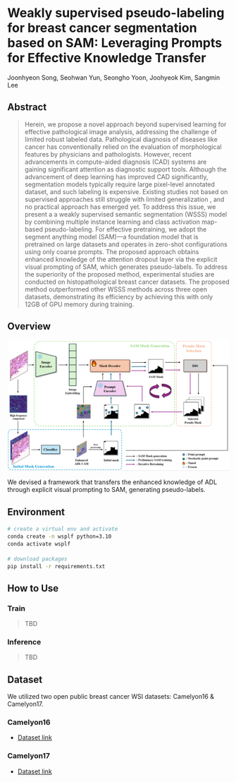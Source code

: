 # Weakly supervised pseudo-labeling for breast cancer segmentation based on SAM: Leveraging Prompts for Effective Knowledge Transfer

Joonhyeon Song, Seohwan Yun, Seongho Yoon, Joohyeok Kim, Sangmin Lee

## Abstract 

> Herein, we propose a novel approach beyond supervised learning for effective pathological image analysis, addressing the challenge of limited robust labeled data. Pathological diagnosis of diseases like cancer has conventionally relied on the evaluation of morphological features by physicians and pathologists. However, recent advancements in compute-aided diagnosis (CAD) systems are gaining significant attention as diagnostic support tools. Although the advancement of deep learning has improved CAD significantly, segmentation models typically require large pixel-level annotated dataset, and such labeling is expensive. Existing studies not based on supervised approaches still struggle with limited generalization , and no practical approach has emerged yet.  To address this issue, we present a a weakly supervised semantic segmentation (WSSS) model by combining multiple instance learning and class activation map-based pseudo-labeling. For effective pretraining, we adopt the segment anything model (SAM)—a foundation model that is pretrained on large datasets and operates in zero-shot configurations using only coarse prompts. The proposed approach obtains enhanced knowledge of the attention dropout layer via the explicit visual prompting of SAM, which generates pseudo-labels.  To address the superiority of the proposed method, experimental studies are conducted on histopathological breast cancer datasets. The proposed method outperformed other WSSS methods across three open datasets, demonstrating its efficiency by achieving this with only 12GB of GPU memory during training.

## Overview
 
![](./asset/figure1.png)

We devised a framework that transfers the enhanced knowledge of ADL through explicit visual prompting to SAM, generating pseudo-labels.

## Environment

```bash 
# create a virtual env and activate
conda create -n wsplf python=3.10
conda activate wsplf 

# download packages
pip install -r requirements.txt 
```

## How to Use 

### Train

> TBD

### Inference 

> TBD

## Dataset

We utilized two open public breast cancer WSI datasets: Camelyon16 & Camelyon17. 

### Camelyon16

- [Dataset link](https://camelyon16.grand-challenge.org/)

### Camelyon17

- [Dataset link](https://camelyon17.grand-challenge.org/)
